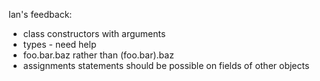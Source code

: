 Ian's feedback:

* class constructors with arguments
* types - need help
* foo.bar.baz rather than (foo.bar).baz
* assignments statements should be possible on fields of other objects 
